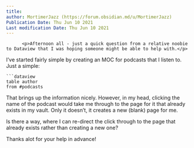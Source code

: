 ```yaml
---
title:
author: MortimerJazz (https://forum.obsidian.md/u/MortimerJazz)
Publication Date: Thu Jun 10 2021
Last modification Date: Thu Jun 10 2021
---
```



          <p>Afternoon all - just a quick question from a relative noobie to Dataview that I was hoping someone might be able to help with.</p>
<p>I&#x2019;ve started fairly simple by creating an MOC for podcasts that I listen to. Just a simple:</p>
<pre><code>```dataview
table author
from #podcasts 
</code></pre>
<p>That brings up the information nicely. However, in my head, clicking the name of the podcast would take me through to the page for it that already exists in my vault. Only it doesn&#x2019;t, it creates a new (blank) page for me.</p>
<p>Is there a way, where I can re-direct the click through to the page that already exists rather than creating a new one?</p>
<p>Thanks alot for your help in advance!</p>
        